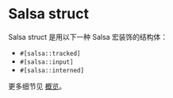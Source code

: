 <!-- master#68cb5e9 --->

# Salsa struct

Salsa struct 是用以下一种 Salsa 宏装饰的结构体：

* `#[salsa::tracked]`
* `#[salsa::input]`
* `#[salsa::interned]`

更多细节见 [概览](../../overview.md)。
